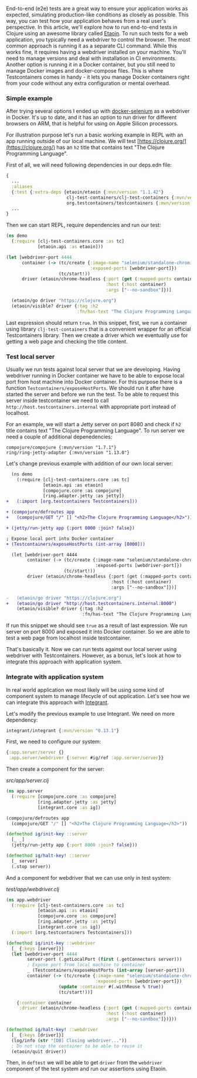 End-to-end (e2e) tests are a great way to ensure your application works as expected, simulating production-like conditions as closely as possible. 
This way, you can test how your application behaves from a real user's perspective.
In this article, we'll explore how to run end-to-end tests in Clojure using an awesome library called [Etaoin](https://github.com/clj-commons/etaoin).
To run such tests for a web application, you typically need a webdriver to control the browser. The most common approach is running it as a separate CLI command.
While this works fine, it requires having a webdriver installed on your machine. You'll need to manage versions and deal with installation in CI environments.
Another option is running it in a Docker container, but you still need to manage Docker images and docker-compose files.
This is where Testcontainers comes in handy - it lets you manage Docker containers right from your code without any extra configuration or mental overhead.

### Simple example

After trying several options I ended up with [docker-selenium](https://github.com/SeleniumHQ/docker-selenium) as a webdriver in Docker. It's up to date, and it has an option to run driver for different browsers on ARM, that is helpful for using on Apple Silicon processors.

For illustration purpose let's run a basic working example in REPL with an app running outside of our local machine.
We will test [https://clojure.org/](https://clojure.org/) has an `h2` title that contains text "The Clojure Programming Language". 

First of all, we will need following dependencies in our deps.edn file:
```clojure
{
  ...
  :aliases 
  {:test {:extra-deps {etaoin/etaoin {:mvn/version "1.1.42"}
                       clj-test-containers/clj-test-containers {:mvn/version "0.7.4"}
                       org.testcontainers/testcontainers {:mvn/version "1.20.4"}}}}
  ...
}
```

Then we can start REPL, require dependencies and run our test:

```clojure
(ns demo
  (:require [clj-test-containers.core :as tc]
            [etaoin.api :as etaoin]))

(let [webdriver-port 4444
      container (-> (tc/create {:image-name "selenium/standalone-chromium:131.0"
                                :exposed-ports [webdriver-port]})
                    (tc/start!))
      driver (etaoin/chrome-headless {:port (get (:mapped-ports container) webdriver-port)
                                      :host (:host container)
                                      :args ["--no-sandbox"]})]

  (etaoin/go driver "https://clojure.org")
  (etaoin/visible? driver {:tag :h2
                           :fn/has-text "The Clojure Programming Language"}))  
```

Last expression should return `true`. In this snippet, first, we run a container using library `clj-test-containers` that is a convenient wrapper for an official Testcontainers library. Then we create a driver which we eventually use for getting a web page and checking the title content.

### Test local server

Usually we run tests against local server that we are developing. Having webdriver running in Docker container we have to be able to expose local port from host machine into Docker container. For this purpose there is a function `Testcontainers/exposeHostPorts`. We should run it after have started the server and before we run the test. To be able to request this server inside testcontainer we need to call `http://host.testcontainers.internal` with appropriate port instead of localhost.

For an example, we will start a Jetty server on port 8080 and check if `h2` title contains text "The Clojure Programming Language". To run server we need a couple of additional depenedencies:

```
compojure/compojure {:mvn/version "1.7.1"}
ring/ring-jetty-adapter {:mvn/version "1.13.0"}
```

Let's change previous example with addition of our own local server:

```diff
  (ns demo
    (:require [clj-test-containers.core :as tc]
              [etaoin.api :as etaoin]
              [compojure.core :as compojure]
              [ring.adapter.jetty :as jetty])
+   (:import [org.testcontainers Testcontainers]))

+ (compojure/defroutes app
+   (compojure/GET "/" [] "<h2>The Clojure Programming Language</h2>"))

+ (jetty/run-jetty app {:port 8000 :join? false})

; Expose local port into Docker container 
+ (Testcontainers/exposeHostPorts (int-array [8000]))

  (let [webdriver-port 4444
        container (-> (tc/create {:image-name "selenium/standalone-chromium:131.0"
                                  :exposed-ports [webdriver-port]})
                      (tc/start!))
        driver (etaoin/chrome-headless {:port (get (:mapped-ports container) webdriver-port)
                                        :host (:host container)
                                        :args ["--no-sandbox"]})]

-   (etaoin/go driver "https://clojure.org")  
+   (etaoin/go driver "http://host.testcontainers.internal:8000")
    (etaoin/visible? driver {:tag :h2
                             :fn/has-text "The Clojure Programming Language"}))
```

If run this snippet we should see `true` as a result of last expression. We run server on port 8000 and exposed it into Docker container. So we are able to test a web page from localhost inside testcontainer.

That's basically it. Now we can run tests against our local server using webdriver with Testcontainers. However, as a bonus, let's look at how to integrate this approach with application system.

### Integrate with application system

In real world application we most likely will be using some kind of component system to manage lifecycle of out application. 
Let's see how we can integrate this approach with [Integrant](https://github.com/weavejester/integrant).

Let's modify the previous example to use Integrant. We need on more dependency:

```clojure
integrant/integrant {:mvn/version "0.13.1"}
```

First, we need to configure our system:

```clojure
{:app.server/server {}
 :app.server/webdriver {:server #ig/ref :app.server/server}}
```

Then create a component for the server:

*src/app/server.clj*
```clojure
(ns app.server
  (:require [compojure.core :as compojure]
            [ring.adapter.jetty :as jetty]
            [integrant.core :as ig])

(compojure/defroutes app
  (compojure/GET "/" [] "<h2>The Clojure Programming Language</h2>"))

(defmethod ig/init-key ::server
  [_ _]
  (jetty/run-jetty app {:port 8000 :join? false}))

(defmethod ig/halt-key! ::server
  [_ server]
  (.stop server))
```

And a component for webdriver that we can use only in test system:

*test/app/webdriver.clj*
```clojure
(ns app.webdriver
  (:require [clj-test-containers.core :as tc]
            [etaoin.api :as etaoin]
            [compojure.core :as compojure]
            [ring.adapter.jetty :as jetty]
            [integrant.core :as ig])
  (:import [org.testcontainers Testcontainers]))

(defmethod ig/init-key ::webdriver
  [_ {:keys [server]}]
  (let [webdriver-port 4444
        server-port (.getLocalPort (first (.getConnectors server)))
        ; Expose port from local machine to container
        _ (Testcontainers/exposeHostPorts (int-array [server-port]))
        container (-> (tc/create {:image-name "selenium/standalone-chromium:131.0"
                                  :exposed-ports [webdriver-port]})
                    (update :container #(.withReuse % true))
                    (tc/start!))]

    {:container container
     :driver (etaoin/chrome-headless {:port (get (:mapped-ports container) webdriver-port)
                                      :host (:host container)
                                      :args ["--no-sandbox"]})}))

(defmethod ig/halt-key! ::webdriver
  [_ {:keys [driver]}]
  (log/info (str "[DB] Closing webdriver..."))
  ; Do not stop the container to be able to reuse it
  (etaoin/quit driver))
```

Then, in `deftest` we will be able to get `driver` from the `webdriver` component of the test system and run our assertions using Etaoin.
